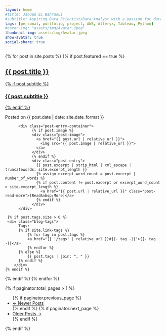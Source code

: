 ```yaml
---
layout: home
#title: Jaouad EL Bahraoui
#subtitle: Aspiring Data Scientist/Data Analyst with a passion for data quality, Analytics, governance, and Business Intelligence.
tags: [personal, portfolio, project, AWS, Alteryx, Tableau, Python]
#cover-img: "assets/img/Avatar.jpeg"
thumbnail-img: assets/img/Avatar.jpeg
show-avatar: true
social-share: true
---
```


[//]: # (<! –– –––––––– Articles ––––––––  -->)
<div class="posts-list">
  {% for post in site.posts %}
     {% if post.featured == true %}
      <article class="post-preview">
            <a href="{{ post.url | relative_url }}">
        	  <h2 class="post-title">{{ post.title }}</h2>
        	  {% if post.subtitle %}
        	  <h3 class="post-subtitle">
        	    {{ post.subtitle }}
        	  </h3>
        	  {% endif %}
            </a>
            <p class="post-meta">
              Posted on {{ post.date | date: site.date_format }}
            </p>

          <div class="post-entry-container">
                {% if post.image %}
                <div class="post-image">
                  <a href="{{ post.url | relative_url }}">
                    <img src="{{ post.image | relative_url }}">
                  </a>
                </div>
                {% endif %}
                <div class="post-entry">
                  {{ post.excerpt | strip_html | xml_escape | truncatewords: site.excerpt_length }}
                  {% assign excerpt_word_count = post.excerpt | number_of_words %}
                  {% if post.content != post.excerpt or excerpt_word_count > site.excerpt_length %}
                    <a href="{{ post.url | relative_url }}" class="post-read-more">[Read&nbsp;More]</a>
                  {% endif %}
                </div>
          </div>

[//]: # (<! –– –––––––– Tags ––––––––  -->)

     {% if post.tags.size > 0 %}
     <div class="blog-tags">
          Tags:
          {% if site.link-tags %}
              {% for tag in post.tags %}
              <a href="{{ '/tags' | relative_url }}#{{- tag -}}">{{- tag -}}</a>
              {% endfor %}
          {% else %}
              {{ post.tags | join: ", " }}
          {% endif %}
        </div>
    {% endif %}

  </article>
      {% endif %}
  {% endfor %}
</div>


[//]: # (<! –– –––––––– Paginator Control––––––––  -->)
{% if paginator.total_pages > 1 %}
<ul class="pager main-pager">
  {% if paginator.previous_page %}
  <li class="previous">
    <a href="{{ paginator.previous_page_path | relative_url }}">&larr; Newer Posts</a>
  </li>
  {% endif %}
  {% if paginator.next_page %}
  <li class="next">
    <a href="{{ paginator.next_page_path | relative_url }}">Older Posts &rarr;</a>
  </li>
  {% endif %}
</ul>
{% endif %}
